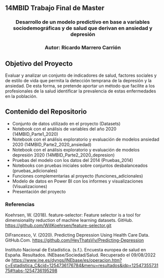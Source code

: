 ## 14MBID Trabajo Final de Master
### <center> Desarrollo de un modelo predictivo en base a variables sociodemográficas y de salud que derivan en ansiedad y depresión <center>
### <center> **Autor:** Ricardo Marrero Carrión <center>

## Objetivo del Proyecto
Evaluar y analizar un conjunto de indicadores de salud, factores sociales y de estilo de vida que permita la detección temprana de la depresión y la ansiedad. De esta forma, se pretende aportar un método que facilite a los profesionales de la salud identificar la prevalencia de estas enfermedades en la población.

## Contenido del Repositorio
  * Conjunto de datos utilizado en el proyecto (Datasets)
  * Notebook con el análisis de variables del año 2020 (14MBID_Parte1_2020)
  * Notebook con el análisis exploratorio y evaluación de modelos ansiedad 2020 (14MBID_Parte2_2020_ansiedad)
  * Notebook con el análisis exploratorio y evaluación de modelos depresión 2020 (14MBID_Parte2_2020_depresion)
  * Pruebas del modelo con los datos del 2014 (Pruebas_2014)
  * Notebooks con pruebas iniciales sobre conjuntos desbalanceados (pruebas_adicionales)
  * Funciones complementarias al proyecto (funciones_adicionales)
  * Modelo de datos en Power BI con los informes y visualizaciones (Visualizaciones)
  * Presentación del proyecto

### Referencias
Koehrsen, W. (2018). feature-selector: Feature selector is a tool for dimensionality reduction of machine learning datasets. GitHub. https://github.com/WillKoehrsen/feature-selector.git

DiFrancesco, V. (2020). Predicting Depression Using Health Care Data. GitHub.Com. https://github.com/HeyThatsViv/Predicting-Depression

Instituto Nacional de Estadística. (s.f.). Encuesta europea de salud en España. Resultados. INEbase/Sociedad/Salud. Recuperado el 09/08/2022 de  https://www.ine.es/dyngs/INEbase/es/operacion.htm?c=Estadistica_C&cid=1254736176784&menu=resultados&idp=1254735573175#!tabs-1254736195298

